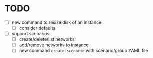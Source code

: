 # TODO

- [ ] new command to resize disk of an instance
    - [ ] consider defaults
- [ ] support scenarios
    - [ ] create/delete/list networks
    - [ ] add/remove networks to instance
    - [ ] new command `create-scenario` with scenario/group YAML file